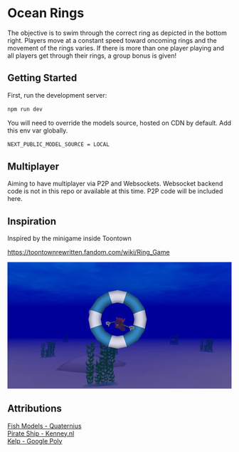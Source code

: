# Ocean Rings

The objective is to swim through the correct ring as depicted in the bottom right. Players move at a constant speed toward oncoming rings and the movement of the rings varies. If there is more than one player playing and all players get through their rings, a group bonus is given!

## Getting Started

First, run the development server:

```bash
npm run dev
```

You will need to override the models source, hosted on CDN by default. Add this env var globally.

```bash
NEXT_PUBLIC_MODEL_SOURCE = LOCAL
```

## Multiplayer

Aiming to have multiplayer via P2P and Websockets. Websocket backend code is not in this repo or available at this time. P2P code will be included here.

## Inspiration
Inspired by the minigame inside Toontown

https://toontownrewritten.fandom.com/wiki/Ring_Game

![Battle Trap Board](public/img/toontown-preview.webp)

## Attributions
[Fish Models - Quaternius](https://quaternius.com/packs/cutefish.html)  
[Pirate Ship - Kenney.nl](https://kenney.nl/assets/pirate-kit)  
[Kelp - Google Poly](https://poly.pizza/m/4cFllH6Iazk)